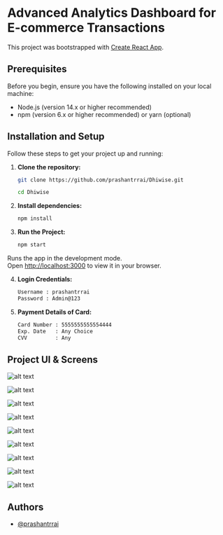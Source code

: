 # Advanced Analytics Dashboard for E-commerce Transactions

This project was bootstrapped with [Create React App](https://github.com/facebook/create-react-app).

## Prerequisites

Before you begin, ensure you have the following installed on your local machine:

- Node.js (version 14.x or higher recommended)
- npm (version 6.x or higher recommended) or yarn (optional)

## Installation and Setup

Follow these steps to get your project up and running:

1. **Clone the repository:**

   ```sh
   git clone https://github.com/prashantrrai/Dhiwise.git

   cd Dhiwise

2. **Install dependencies:**

   ```sh
   npm install

3. **Run the Project:**

   ```sh
   npm start

Runs the app in the development mode.\
Open [http://localhost:3000](http://localhost:3000) to view it in your browser.


4. **Login Credentials:**
   ```sh
   Username : prashantrrai 
   Password : Admin@123

5. **Payment Details of Card:**
   ```sh
   Card Number : 5555555555554444 
   Exp. Date   : Any Choice
   CVV         : Any

## Project UI & Screens

![alt text](/public/image.png)

![alt text](/public/image-1.png)

![alt text](/public/image-2.png)

![alt text](/public/image-3.png)

![alt text](/public/image-4.png)

![alt text](/public/image-5.png)

![alt text](/public/image-7.png)

![alt text](/public/image-6.png)

![alt text](/public/image-8.png)

## Authors

- [@prashantrrai](https://github.com/prashantrrai)

